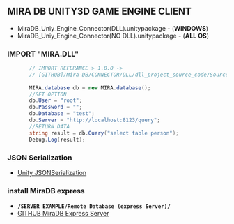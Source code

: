 ## MIRA DB UNITY3D GAME ENGINE CLIENT


* MiraDB_Uniy_Engine_Connector(DLL).unitypackage -  (**WINDOWS**)
* MiraDB_Uniy_Engine_Connector(NO DLL).unitypackage - (**ALL OS**)

### IMPORT "MIRA.DLL"
```c#
       // IMPORT REFERANCE > 1.0.0 -> 
       // [GITHUB]/Mira-DB/CONNECTOR/DLL/dll_project_source_code/Source Code (MIRA.DLL FOR UNITY3D)-1.0.0.zip
       
       MIRA.database db = new MIRA.database();
       //SET OPTION
       db.User = "root";
       db.Password = "";
       db.Database = "test";
       db.Server = "http://localhost:8123/query";
       //RETURN DATA
       string result = db.Query("select table person");
       Debug.Log(result);
```

### JSON Serialization
* [Unity JSONSerialization](https://docs.unity3d.com/Manual/JSONSerialization.html "Unity JSONSerialization")

### install MiraDB express
* **`/SERVER EXAMPLE/Remote Database (express Server)/`**
* [GITHUB MiraDB Express Server](https://github.com/Nodeclient/Mira-DB "[GITHUB]")
